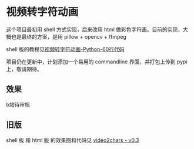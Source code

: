 # 视频转字符动画

这个项目最初用 shell 方式实现，后来改用 html 做彩色字符画。目前的实现，大概也是最终的方案，是用 pillow + opencv + ffmpeg

shell 版的教程见[视频转字符动画-Python-60行代码](http://www.cnblogs.com/kirito-c/p/5971988.html)

项目仍在更新中，计划添加一个易用的 commandline 界面，并打包上传到 pypi 上，敬请期待。

## 效果

b站待审核

## 旧版

shell 版 和 html 版 的效果图和代码见 [video2chars - v0.3](https://github.com/yuansuye/video2chars/tree/v0.3)

